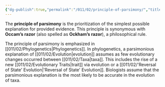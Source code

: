 ```yaml
---
{"dg-publish":true,"permalink":"/011/02/principle-of-parsimony/","title":"Principle of Parsimony","tags":["BIOL422"]}
---
```


The **principle of parsimony** is the prioritization of the simplest possible explanation for provided evidence. This principle is synonymous with **Occam’s razor** (also spelled as **Ockham’s razor**), a philosophical rule.

The principle of parsimony is emphasized in [[011/02/Phylogenetics\|Phylogenetics]]. In phylogenetics, a parsimonious explanation of [[011/02/Evolution\|evolution]] assumes as few evolutionary changes occurred between [[011/02/Taxa\|taxa]]. This includes the rise of a new [[011/02/Evolutionary Traits\|trait]] via evolution or a [[011/02/'Reversal of State' Evolution\|'Reversal of State' Evolution]]. Biologists assume that the parsimonious explanation is the most likely to be accurate in the evolution of taxa.